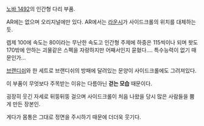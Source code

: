 [노바 1492](%EB%85%B8%EB%B0%94%201492.md)의 인간형 다리 부품.

AR에는 없으며 오리지널에만 있다. AR에서는 [라운시](%EB%9D%BC%EC%9A%B4%EC%8B%9C.md)가 사이드크롤의 위치를
대체하는듯.

렙제 100에 속도는 80이라는 무난한 속도고 인간형 주제에 하중은 115씩이나 되며 왓도 170밖에 안하는 괴물같은 스펙을 자랑하지만
어째서인지 묻혔다.... 특수능력이 없기 때문인가...

[브랜디쉬](%EB%B8%8C%EB%9E%9C%EB%94%94%EC%89%AC.md)와 한 세트로 브랜디쉬의 방패에 달려있는 문양이
사이드크롤에도 그려져있다.

이 부품이 무엇보다 주목받는 이유는 다름아닌 **걷는 모습** 때문이다.

굉장히 웃긴 자세로 뒤뚱뒤뚱 걸으며 사이드크롤이 처음 나왔을 당시 많은 사람들을 뿜게 만든 장본인.

게다가 몸통은 그대로 정면을 주시하기 때문에 더더욱 웃기다.

